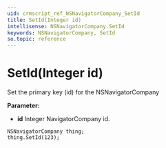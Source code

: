 ```yaml
---
uid: crmscript_ref_NSNavigatorCompany_SetId
title: SetId(Integer id)
intellisense: NSNavigatorCompany.SetId
keywords: NSNavigatorCompany, SetId
so.topic: reference
---
```


# SetId(Integer id)

Set the primary key (id) for the NSNavigatorCompany

**Parameter:** 
* **id** Integer NavigatorCompany id.

```crmscript
NSNavigatorCompany thing;
thing.SetId(123);
```

